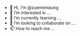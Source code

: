 - 👋 Hi, I’m @zuemimiaung
- 👀 I’m interested in ...
- 🌱 I’m currently learning ...
- 💞️ I’m looking to collaborate on ...
- 📫 How to reach me ...

<!---
zuemimiaung/zuemimiaung is a ✨ special ✨ repository because its `README.md` (this file) appears on your GitHub profile.
You can click the Preview link to take a look at your changes.
--->
